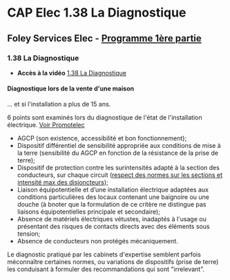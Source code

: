 # CAP Elec 1.38 La Diagnostique
## Foley Services Elec - [Programme 1ère partie](../1ere_partie/README.md)

### 1.38 La Diagnostique

- **Accès à la vidéo** [1.38 La Diagnostique](https://youtu.be/rxcyqBwmhUQ)

#### Diagnostique lors de la vente d'une maison

... et si l'installation a plus de 15 ans.

6 points sont examinés lors du diagnostique de l'état de l'installation électrique. [Voir Promotelec](https://www.promotelec.com/faq/particuliers/quels-sont-les-6-points-de-securite-verifies-lors-du-diagnostic-electrique-obligatoire-a-la-location/)

- AGCP (son existence, accessibilité et bon fonctionnement);
- Dispositif différentiel de sensibilité appropriée aux conditions de mise à la terre (sensibilité du AGCP en fonction de la résistance de la prise de terre);
- Dispositif de protection contre les surintensités adapté à la section des conducteurs, sur chaque circuit ([respect des normes sur les sections et intensité max des disjoncteurs](CAP_Elec_Tableaux_Recapitulatifs.md));
- Liaison équipotentielle et d’une installation électrique adaptées aux conditions particulières des locaux contenant une baignoire ou une douche (à bnoter que la formulation de ce critère ne distingue pas liaisons équipotentielles principale et secondaire);
- Absence de matériels électriques vétustes, inadaptés à l'usage ou présentant des risques de contacts directs avec des éléments sous tension;
- Absence de conducteurs non protégés mécaniquement.

Le diagnostic pratiqué par les cabinets d'expertise semblent parfois méconnaître certaines normes, ou variations de dispositifs (prise de terre) les conduisant à formuler des recommandations qui sont "irrelevant".

